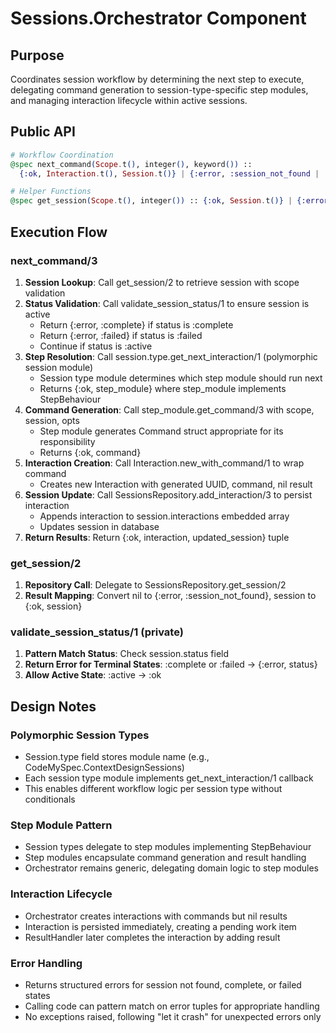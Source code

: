 # Sessions.Orchestrator Component

## Purpose

Coordinates session workflow by determining the next step to execute, delegating command generation to session-type-specific step modules, and managing interaction lifecycle within active sessions.

## Public API

```elixir
# Workflow Coordination
@spec next_command(Scope.t(), integer(), keyword()) ::
  {:ok, Interaction.t(), Session.t()} | {:error, :session_not_found | :complete | :failed}

# Helper Functions
@spec get_session(Scope.t(), integer()) :: {:ok, Session.t()} | {:error, :session_not_found}
```

## Execution Flow

### next_command/3
1. **Session Lookup**: Call get_session/2 to retrieve session with scope validation
2. **Status Validation**: Call validate_session_status/1 to ensure session is active
   - Return {:error, :complete} if status is :complete
   - Return {:error, :failed} if status is :failed
   - Continue if status is :active
3. **Step Resolution**: Call session.type.get_next_interaction/1 (polymorphic session module)
   - Session type module determines which step module should run next
   - Returns {:ok, step_module} where step_module implements StepBehaviour
4. **Command Generation**: Call step_module.get_command/3 with scope, session, opts
   - Step module generates Command struct appropriate for its responsibility
   - Returns {:ok, command}
5. **Interaction Creation**: Call Interaction.new_with_command/1 to wrap command
   - Creates new Interaction with generated UUID, command, nil result
6. **Session Update**: Call SessionsRepository.add_interaction/3 to persist interaction
   - Appends interaction to session.interactions embedded array
   - Updates session in database
7. **Return Results**: Return {:ok, interaction, updated_session} tuple

### get_session/2
1. **Repository Call**: Delegate to SessionsRepository.get_session/2
2. **Result Mapping**: Convert nil to {:error, :session_not_found}, session to {:ok, session}

### validate_session_status/1 (private)
1. **Pattern Match Status**: Check session.status field
2. **Return Error for Terminal States**: :complete or :failed → {:error, status}
3. **Allow Active State**: :active → :ok

## Design Notes

### Polymorphic Session Types
- Session.type field stores module name (e.g., CodeMySpec.ContextDesignSessions)
- Each session type module implements get_next_interaction/1 callback
- This enables different workflow logic per session type without conditionals

### Step Module Pattern
- Session types delegate to step modules implementing StepBehaviour
- Step modules encapsulate command generation and result handling
- Orchestrator remains generic, delegating domain logic to step modules

### Interaction Lifecycle
- Orchestrator creates interactions with commands but nil results
- Interaction is persisted immediately, creating a pending work item
- ResultHandler later completes the interaction by adding result

### Error Handling
- Returns structured errors for session not found, complete, or failed states
- Calling code can pattern match on error tuples for appropriate handling
- No exceptions raised, following "let it crash" for unexpected errors only